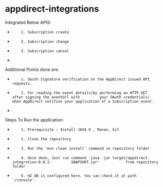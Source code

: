 # appdirect-integrations

Integrated Below APIS:
-         1. Subscription create
-         2. Subscription change
-         3. Subscription cancel
- 
Additional Points done are:
-         1. Oauth Signature verification on the AppDirect issued API requests.
-         2. For reading the event details(by performing an HTTP GET after signing the eventUrl with         your OAuth credentials) when AppDirect notifies your application of a Subscription event.
- 
Steps To Run the application:
-         1. Prerequisite : Install JAVA 8 , Maven, Git
-         2. Clone the repository
-         3. Run the 'mvn clean install' command in repository folder
-         4. Once done, Just run command 'java -jar target/appdirect-integration-0.0.1-    		SNAPSHOT.jar'            from repository folder
-         5. H2 DB is configured here. You can check it at path '/console'.

